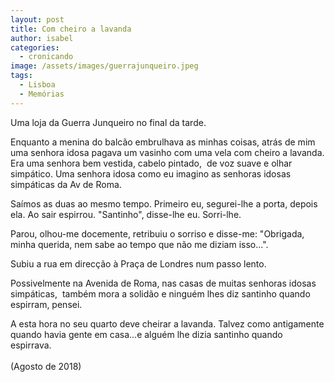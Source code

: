 ```yaml
---
layout: post
title: Com cheiro a lavanda
author: isabel
categories:
  - cronicando
image: /assets/images/guerrajunqueiro.jpeg
tags:
  - Lisboa
  - Memórias
---
```

Uma loja da Guerra Junqueiro no final da tarde.

Enquanto a menina do balc&atilde;o embrulhava as minhas coisas, atr&aacute;s de mim uma senhora idosa pagava um vasinho com uma vela com cheiro a lavanda. Era uma senhora bem vestida, cabelo pintado,&nbsp; de voz suave e olhar simp&aacute;tico. Uma senhora idosa como eu imagino as senhoras idosas simp&aacute;ticas da Av de Roma.&nbsp;

Sa&iacute;mos as duas ao mesmo tempo. Primeiro eu, segurei-lhe a porta, depois ela. Ao sair espirrou. "Santinho", disse-lhe eu. Sorri-lhe.&nbsp;

Parou, olhou-me docemente, retribuiu o sorriso e disse-me: "Obrigada, minha querida, nem sabe ao tempo que n&atilde;o me diziam isso...".&nbsp;

Subiu a rua em direc&ccedil;&atilde;o &agrave; Pra&ccedil;a de Londres num passo lento.&nbsp;

Possivelmente na Avenida de Roma, nas casas de muitas senhoras idosas simp&aacute;ticas,&nbsp; também mora a solid&atilde;o e ninguém lhes diz santinho quando espirram, pensei.

A esta hora no seu quarto deve cheirar a lavanda. Talvez como antigamente quando havia gente em casa...e alguém lhe dizia santinho quando espirrava.<br><br>(Agosto de 2018)
